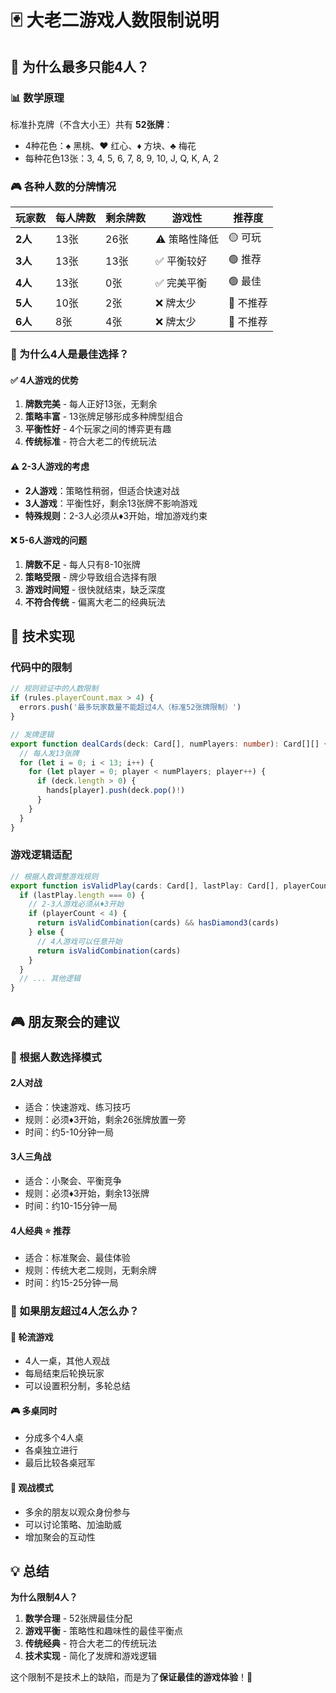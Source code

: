 # 🃏 大老二游戏人数限制说明

## 🎯 为什么最多只能4人？

### 📊 数学原理

标准扑克牌（不含大小王）共有 **52张牌**：
- 4种花色：♠️ 黑桃、♥️ 红心、♦️ 方块、♣️ 梅花
- 每种花色13张：3, 4, 5, 6, 7, 8, 9, 10, J, Q, K, A, 2

### 🎮 各种人数的分牌情况

| 玩家数 | 每人牌数 | 剩余牌数 | 游戏性 | 推荐度 |
|--------|----------|----------|--------|--------|
| **2人** | 13张 | 26张 | ⚠️ 策略性降低 | 🟡 可玩 |
| **3人** | 13张 | 13张 | ✅ 平衡较好 | 🟢 推荐 |
| **4人** | 13张 | 0张 | ✅ 完美平衡 | 🟢 最佳 |
| **5人** | 10张 | 2张 | ❌ 牌太少 | 🔴 不推荐 |
| **6人** | 8张 | 4张 | ❌ 牌太少 | 🔴 不推荐 |

### 🎯 为什么4人是最佳选择？

#### ✅ **4人游戏的优势**
1. **牌数完美** - 每人正好13张，无剩余
2. **策略丰富** - 13张牌足够形成多种牌型组合
3. **平衡性好** - 4个玩家之间的博弈更有趣
4. **传统标准** - 符合大老二的传统玩法

#### ⚠️ **2-3人游戏的考虑**
- **2人游戏**：策略性稍弱，但适合快速对战
- **3人游戏**：平衡性好，剩余13张牌不影响游戏
- **特殊规则**：2-3人必须从♦️3开始，增加游戏约束

#### ❌ **5-6人游戏的问题**
1. **牌数不足** - 每人只有8-10张牌
2. **策略受限** - 牌少导致组合选择有限
3. **游戏时间短** - 很快就结束，缺乏深度
4. **不符合传统** - 偏离大老二的经典玩法

## 🔧 技术实现

### 代码中的限制
```typescript
// 规则验证中的人数限制
if (rules.playerCount.max > 4) {
  errors.push('最多玩家数量不能超过4人（标准52张牌限制）')
}

// 发牌逻辑
export function dealCards(deck: Card[], numPlayers: number): Card[][] {
  // 每人发13张牌
  for (let i = 0; i < 13; i++) {
    for (let player = 0; player < numPlayers; player++) {
      if (deck.length > 0) {
        hands[player].push(deck.pop()!)
      }
    }
  }
}
```

### 游戏逻辑适配
```typescript
// 根据人数调整游戏规则
export function isValidPlay(cards: Card[], lastPlay: Card[], playerCount: number = 4): boolean {
  if (lastPlay.length === 0) {
    // 2-3人游戏必须从♦️3开始
    if (playerCount < 4) {
      return isValidCombination(cards) && hasDiamond3(cards)
    } else {
      // 4人游戏可以任意开始
      return isValidCombination(cards)
    }
  }
  // ... 其他逻辑
}
```

## 🎮 朋友聚会的建议

### 👥 根据人数选择模式

#### **2人对战**
- 适合：快速游戏、练习技巧
- 规则：必须♦️3开始，剩余26张牌放置一旁
- 时间：约5-10分钟一局

#### **3人三角战**
- 适合：小聚会、平衡竞争
- 规则：必须♦️3开始，剩余13张牌
- 时间：约10-15分钟一局

#### **4人经典** ⭐ **推荐**
- 适合：标准聚会、最佳体验
- 规则：传统大老二规则，无剩余牌
- 时间：约15-25分钟一局

### 🎯 如果朋友超过4人怎么办？

#### 🔄 **轮流游戏**
- 4人一桌，其他人观战
- 每局结束后轮换玩家
- 可以设置积分制，多轮总结

#### 🎮 **多桌同时**
- 分成多个4人桌
- 各桌独立进行
- 最后比较各桌冠军

#### 👥 **观战模式**
- 多余的朋友以观众身份参与
- 可以讨论策略、加油助威
- 增加聚会的互动性

## 💡 总结

**为什么限制4人？**
1. **数学合理** - 52张牌最佳分配
2. **游戏平衡** - 策略性和趣味性的最佳平衡点
3. **传统经典** - 符合大老二的传统玩法
4. **技术实现** - 简化了发牌和游戏逻辑

这个限制不是技术上的缺陷，而是为了**保证最佳的游戏体验**！🎯